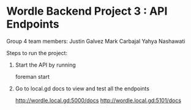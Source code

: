 # Wordle Backend Project 3 : API Endpoints

Group 4 team members:
Justin Galvez
Mark Carbajal
Yahya Nashawati

Steps to run the project:

1. Start the API by running

   foreman start

2. Go to local.gd docs to view and test all the endpoints

   http://wordle.local.gd:5000/docs
   http://wordle.local.gd:5101/docs





